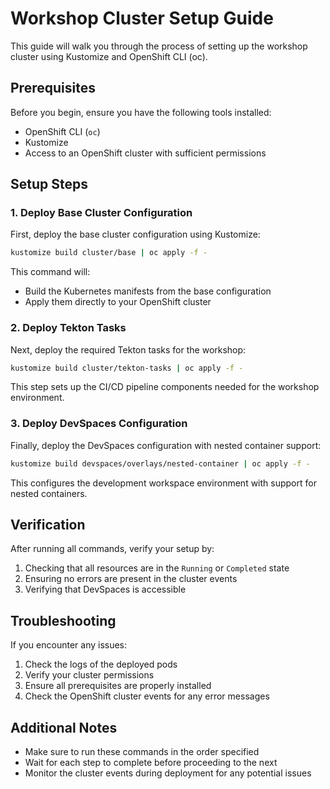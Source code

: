 # Workshop Cluster Setup Guide

This guide will walk you through the process of setting up the workshop cluster using Kustomize and OpenShift CLI (oc).

## Prerequisites

Before you begin, ensure you have the following tools installed:
- OpenShift CLI (`oc`)
- Kustomize
- Access to an OpenShift cluster with sufficient permissions

## Setup Steps

### 1. Deploy Base Cluster Configuration

First, deploy the base cluster configuration using Kustomize:

```bash
kustomize build cluster/base | oc apply -f -
```

This command will:
- Build the Kubernetes manifests from the base configuration
- Apply them directly to your OpenShift cluster

### 2. Deploy Tekton Tasks

Next, deploy the required Tekton tasks for the workshop:

```bash
kustomize build cluster/tekton-tasks | oc apply -f -
```

This step sets up the CI/CD pipeline components needed for the workshop environment.

### 3. Deploy DevSpaces Configuration

Finally, deploy the DevSpaces configuration with nested container support:

```bash
kustomize build devspaces/overlays/nested-container | oc apply -f -
```

This configures the development workspace environment with support for nested containers.

## Verification

After running all commands, verify your setup by:
1. Checking that all resources are in the `Running` or `Completed` state
2. Ensuring no errors are present in the cluster events
3. Verifying that DevSpaces is accessible

## Troubleshooting

If you encounter any issues:
1. Check the logs of the deployed pods
2. Verify your cluster permissions
3. Ensure all prerequisites are properly installed
4. Check the OpenShift cluster events for any error messages

## Additional Notes

- Make sure to run these commands in the order specified
- Wait for each step to complete before proceeding to the next
- Monitor the cluster events during deployment for any potential issues
```